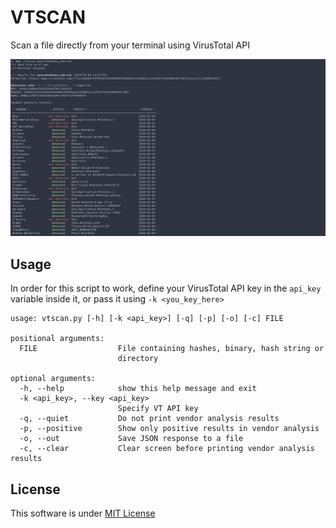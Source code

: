 # VTSCAN

Scan a file directly from your terminal using VirusTotal API 

<p align="center">
<img src="screenshot.png" width="836"/>
</p>

## Usage
In order for this script to work, define your VirusTotal API key in the `api_key` variable inside it, or pass it using `-k <you_key_here>`

```
usage: vtscan.py [-h] [-k <api_key>] [-q] [-p] [-o] [-c] FILE

positional arguments:
  FILE                  File containing hashes, binary, hash string or
                        directory

optional arguments:
  -h, --help            show this help message and exit
  -k <api_key>, --key <api_key>
                        Specify VT API key
  -q, --quiet           Do not print vendor analysis results
  -p, --positive        Show only positive results in vendor analysis
  -o, --out             Save JSON response to a file
  -c, --clear           Clear screen before printing vendor analysis results
```
  
## License
This software is under [MIT License](https://en.wikipedia.org/wiki/MIT_License)
